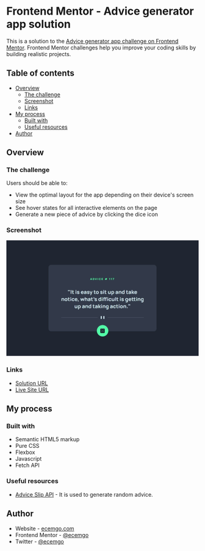 # Frontend Mentor - Advice generator app solution

This is a solution to the [Advice generator app challenge on Frontend Mentor](https://www.frontendmentor.io/challenges/advice-generator-app-QdUG-13db). Frontend Mentor challenges help you improve your coding skills by building realistic projects.

## Table of contents

- [Overview](#overview)
  - [The challenge](#the-challenge)
  - [Screenshot](#screenshot)
  - [Links](#links)
- [My process](#my-process)
  - [Built with](#built-with)
  - [Useful resources](#useful-resources)
- [Author](#author)

## Overview

### The challenge

Users should be able to:

- View the optimal layout for the app depending on their device's screen size
- See hover states for all interactive elements on the page
- Generate a new piece of advice by clicking the dice icon

### Screenshot

![](images/advice-generator.jpg)

### Links

- [Solution URL](https://github.com/ecemgo/frontend-mentor-challenges/tree/main/advice-generator-app)
- [Live Site URL](https://ecemgo-advice-generator-app.netlify.app/)

## My process

### Built with

- Semantic HTML5 markup
- Pure CSS
- Flexbox
- Javascript
- Fetch API

### Useful resources

- [Advice Slip API](https://api.adviceslip.com/) - It is used to generate random advice.

## Author

- Website - [ecemgo.com](https://www.ecemgo.com/)
- Frontend Mentor - [@ecemgo](https://www.frontendmentor.io/profile/ecemgo)
- Twitter - [@ecemgo](https://twitter.com/ecemgo)
